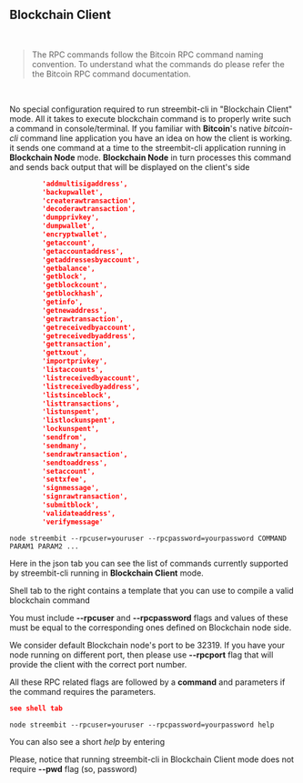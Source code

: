 ## Blockchain Client

<br />

> The RPC commands follow the Bitcoin RPC command naming convention.
> To understand what the commands do please refer the the Bitcoin RPC command documentation.

<br/>

No special configuration required to run streembit-cli in "Blockchain Client" mode. All it takes to execute blockchain
command is to properly write such a command in console/terminal.
If you familiar with **Bitcoin**'s native *bitcoin-cli* command line application you have an idea on how the client is working.
it sends one command at a time to the streembit-cli application running in **Blockchain Node** mode.
**Blockchain Node** in turn processes this command and sends back output that will be displayed on the client's side

```json
        'addmultisigaddress',
        'backupwallet',
        'createrawtransaction',
        'decoderawtransaction',
        'dumpprivkey',
        'dumpwallet',
        'encryptwallet',
        'getaccount',
        'getaccountaddress',
        'getaddressesbyaccount',
        'getbalance',
        'getblock',
        'getblockcount',
        'getblockhash',
        'getinfo',
        'getnewaddress',
        'getrawtransaction',
        'getreceivedbyaccount',
        'getreceivedbyaddress',
        'gettransaction',
        'gettxout',
        'importprivkey',
        'listaccounts',
        'listreceivedbyaccount',
        'listreceivedbyaddress',
        'listsinceblock',
        'listtransactions',
        'listunspent',
        'listlockunspent',
        'lockunspent',
        'sendfrom',
        'sendmany',
        'sendrawtransaction',
        'sendtoaddress',
        'setaccount',
        'settxfee',
        'signmessage',
        'signrawtransaction',
        'submitblock',
        'validateaddress',
        'verifymessage'
```
```shell
node streembit --rpcuser=youruser --rpcpassword=yourpassword COMMAND PARAM1 PARAM2 ...
```

Here in the json tab you can see the list of commands currently supported by streembit-cli running in **Blockchain Client** mode.

Shell tab to the right contains a template that you can use to compile a valid blockchain command

You must include **--rpcuser** and **--rpcpassword** flags and values of these must be equal to the corresponding ones
defined on Blockchain node side.

We consider default Blockchain node's port to be 32319. If you have your node running on different port, then please
use **--rpcport** flag that will provide the client with the correct port number.

All these RPC related flags are followed by a **command** and parameters if the command requires the parameters.



```json
see shell tab
```
```shell
node streembit --rpcuser=youruser --rpcpassword=yourpassword help
```

You can also see a short *help* by entering

Please, notice that running streembit-cli in Blockchain Client mode does not require **--pwd** flag (so, password)
